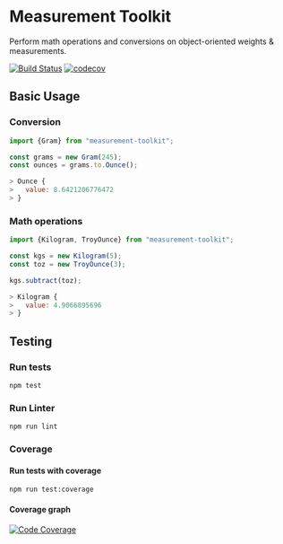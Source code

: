 # Measurement Toolkit

Perform math operations and conversions on object-oriented weights & measurements.

[![Build Status](https://travis-ci.org/baspeeters/measurement-toolkit.svg?branch=master)](https://travis-ci.org/baspeeters/measurement-toolkit)  [![codecov](https://codecov.io/gh/baspeeters/measurement-toolkit/branch/master/graph/badge.svg)](https://codecov.io/gh/baspeeters/measurement-toolkit)



## Basic Usage

### Conversion

```javascript
import {Gram} from "measurement-toolkit";

const grams = new Gram(245);
const ounces = grams.to.Ounce();

> Ounce {
>   value: 8.6421206776472
> }
```

### Math operations
```javascript
import {Kilogram, TroyOunce} from "measurement-toolkit";

const kgs = new Kilogram(5);
const toz = new TroyOunce(3);

kgs.subtract(toz);

> Kilogram {
>   value: 4.9066895696
> }
```

## Testing

### Run tests
```
npm test
```

### Run Linter
```
npm run lint
```

### Coverage

#### Run tests with coverage
```
npm run test:coverage
```

#### Coverage graph
[![Code Coverage](https://codecov.io/gh/baspeeters/measurement-toolkit/branch/master/graphs/sunburst.svg)](https://codecov.io/gh/baspeeters/measurement-toolkit)
